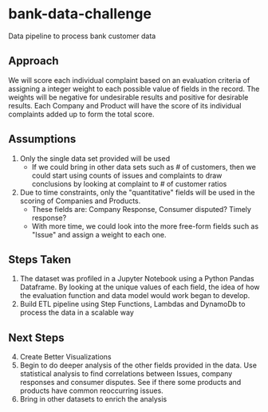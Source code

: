 # bank-data-challenge
Data pipeline to process bank customer data

## Approach
We will score each individual complaint based on an evaluation criteria of assigning a integer weight to each possible value
of fields in the record. The weights will be negative for undesirable results and positive for desirable results.
Each Company and Product will have the score of its individual complaints added up to form the total score.

## Assumptions
1) Only the single data set provided will be used
    - If we could bring in other data sets such as # of customers, then we could start using counts of issues and
    complaints to draw conclusions by looking at complaint to # of customer ratios
2) Due to time constraints, only the "quantitative" fields will be used in the scoring of Companies and Products. 
    - These fields are: Company Response, Consumer disputed? Timely response?
    - With more time, we could look into the more free-form fields such as "Issue" and assign a weight to each one.
    
## Steps Taken
1) The dataset was profiled in a Jupyter Notebook using a Python Pandas Dataframe. By looking at the unique values of
each field, the idea of how the evaluation function and data model would work began to develop.
2) Build ETL pipeline using Step Functions, Lambdas and DynamoDb to process the data in a scalable way

## Next Steps
4) Create Better Visualizations
5) Begin to do deeper analysis of the other fields provided in the data. Use statistical analysis to find correlations between Issues, 
company responses and consumer disputes. See if there some products and products have common reoccurring issues.
6) Bring in other datasets to enrich the analysis
